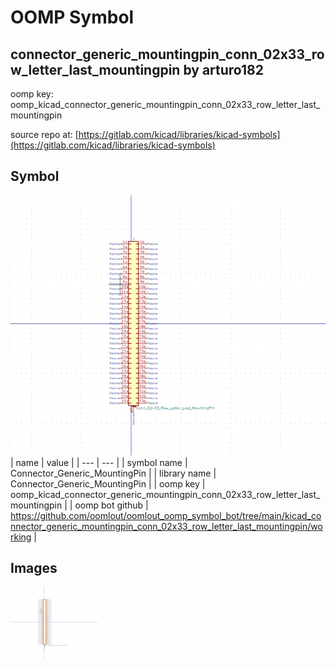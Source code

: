 # OOMP Symbol  
## connector_generic_mountingpin_conn_02x33_row_letter_last_mountingpin  by arturo182  
  
oomp key: oomp_kicad_connector_generic_mountingpin_conn_02x33_row_letter_last_mountingpin  
  
source repo at: [https://gitlab.com/kicad/libraries/kicad-symbols](https://gitlab.com/kicad/libraries/kicad-symbols)  
## Symbol  
  
[![working.png](working_600.png)](working.png)  
| name | value | 
| --- | --- | 
| symbol name | Connector_Generic_MountingPin | 
| library name | Connector_Generic_MountingPin | 
| oomp key | oomp_kicad_connector_generic_mountingpin_conn_02x33_row_letter_last_mountingpin | 
| oomp bot github | https://github.com/oomlout/oomlout_oomp_symbol_bot/tree/main/kicad_connector_generic_mountingpin_conn_02x33_row_letter_last_mountingpin/working | 
## Images  
  
[![working.png](working_140.png)](working.png)  
